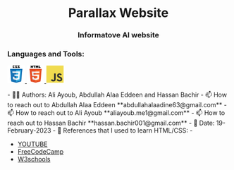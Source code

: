 <h1 align="center">Parallax Website </h1>
<h3 align="center">Informatove AI website</h3>
<h3 align="left">Languages and Tools:</h3>
<p align="left"> <a href="https://www.w3schools.com/css/" target="_blank" rel="noreferrer"> <img src="https://raw.githubusercontent.com/devicons/devicon/master/icons/css3/css3-original-wordmark.svg" alt="css3" width="40" height="40"/> </a> <a href="https://www.w3.org/html/" target="_blank" rel="noreferrer"> <img src="https://raw.githubusercontent.com/devicons/devicon/master/icons/html5/html5-original-wordmark.svg" alt="html5" width="40" height="40"/> </a> <a href="https://developer.mozilla.org/en-US/docs/Web/JavaScript" target="_blank" rel="noreferrer"> <img src="https://raw.githubusercontent.com/devicons/devicon/master/icons/javascript/javascript-original.svg" alt="javascript" width="40" height="40"/> </a> </p>
- 👨‍💻 Authors: Ali Ayoub, Abdullah Alaa Eddeen and Hassan Bachir
- 📫 How to reach out to Abdullah Alaa Eddeen **abdullahalaadine63@gmail.com**
- 📫 How to reach out to Ali Ayoub **aliayoub.me1@gmail.com**
- 📫 How to reach out to Hassan Bachir **hassan.bachir001@gmail.com**
- 🌱 Date: 19-February-2023
- 📝 References that I used to learn HTML/CSS:
- <ul><li><a href="https://www.youtube.com/watch?v=G-EGDH50hGE">YOUTUBE</a>
  </li>
  <li><a href="https://www.freecodecamp.org/" >FreeCodeCamp</a></li>
  <li><a href="https://www.w3schools.com/">W3schools</a></li>
  </ul>